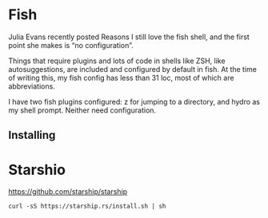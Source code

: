 # Fish
Julia Evans recently posted Reasons I still love the fish shell, and the first point she makes is “no configuration”.

Things that require plugins and lots of code in shells like ZSH, like autosuggestions, are included and configured by default in fish. At the time of writing this, my fish config has less than 31 loc, most of which are abbreviations.

I have two fish plugins configured: z for jumping to a directory, and hydro as my shell prompt. Neither need configuration.

## Installing





# Starshio

https://github.com/starship/starship

```shell
curl -sS https://starship.rs/install.sh | sh
```

